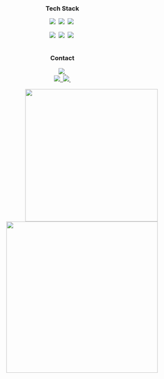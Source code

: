 <!--타이틀 부분-->

<!--내용 부분-->
<div align="center">
  <h3 align="center">Tech Stack</h3>
  <img src="https://img.shields.io/badge/javascript-F7DF1E.svg?style=for-the-badge&logo=javascript&logoColor=20232a" />&nbsp
  <img src="https://img.shields.io/badge/dart-0175C2.svg?style=for-the-badge&logo=dart&logoColor=white" />&nbsp
  <img src="https://img.shields.io/badge/c++-00599C.svg?style=for-the-badge&logo=cplusplus&logoColor=white" />&nbsp
</div>

<br>

<div align="center">
  <img src="https://img.shields.io/badge/springboot-6DB33F.svg?style=for-the-badge&logo=springboot&logoColor=white" />&nbsp
  <img src="https://img.shields.io/badge/vuejs-4FC08D.svg?style=for-the-badge&logo=vuedotjs&logoColor=white" />&nbsp
  <img src="https://img.shields.io/badge/flutter-02569B.svg?style=for-the-badge&logo=flutter&logoColor=white" />&nbsp
</div>

<br>

<h3 align="center">Contact</h3>
<div align="center">
  <a href="https://hseongj.com">
    <img src="https://img.shields.io/badge/Blog-191A1B?style=for-the-badge&logo=barmenia&logoColor=white" />&nbsp
  </a>
</div>
<div align="center">
    <a href="mailto:cal8847@icloud.com">
    <img src="https://img.shields.io/badge/cal8847@icloud.com-3693F3?style=for-the-badge&logo=icloud&logoColor=white"/>&nbsp
  </a>
  <a href="mailto:cal9008@gmail.com">
    <img src="https://img.shields.io/badge/cal9008@gmail.com-D14836?style=for-the-badge&logo=gmail&logoColor=white"/>&nbsp
  </a>
</div>

<br>

<div align="center">
  <img align="right" width="350"  src="https://github-readme-stats.vercel.app/api/top-langs/?username=HSeongJ&theme=dracula&langs_count=10" />
  <a href="https://solved.ac/cal8847">
    <img align="right" width="400" src="http://mazassumnida.wtf/api/v2/generate_badge?boj=cal8847" />
  </a>
</div>
